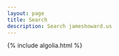 ```yaml
---
layout: page
title: Search
description: Search jameshoward.us
---
```


<div id="powered-by" style="float: right; margin-top: -1.75rem;"></div>
<div class="ais-InstantSearch">
   <div id="searchbox" class="ais-SearchBox"></div>
   <div id="hits"></div>
   <div id="pagination"></div>
</div>

{% include algolia.html %}
